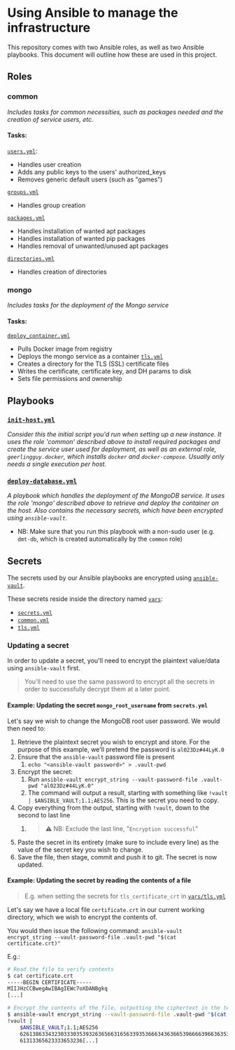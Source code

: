 # Using Ansible to manage the infrastructure

This repository comes with two Ansible roles, as well as two Ansible playbooks. This document will outline how these are used in this project.

## Roles
### common
_Includes tasks for common necessities, such as packages needed and the creation of service users, etc._
#### Tasks:
[`users.yml`](./roles/common/tasks/users.yml):
- Handles user creation
- Adds any public keys to the users' authorized_keys
- Removes generic default users (such as "games")

[`groups.yml`](./roles/common/tasks/groups.yml)
- Handles group creation

[`packages.yml`](./roles/common/tasks/packages.yml)
- Handles installation of wanted apt packages
- Handles installation of wanted pip packages
- Handles removal of unwanted/unused apt packages

[`directories.yml`](./roles/common/tasks/directories.yml)
- Handles creation of directories

### mongo
_Includes tasks for the deployment of the Mongo service_
#### Tasks:
[`deploy_container.yml`](./roles/mongo/tasks/deploy_container.yml)
- Pulls Docker image from registry
- Deploys the mongo service as a container
[`tls.yml`](./roles/mongo/tasks/tls.yml)
- Creates a directory for the TLS (SSL) certificate files
- Writes the certificate, certificate key, and DH params to disk
- Sets file permissions and ownership

## Playbooks
### [`init-host.yml`](./init-host.yml)
_Consider this the initial script you'd run when setting up a new instance. It uses the role 'common' described above to install required packages and create the service user used for deployment, as well as an external role, `geerlingguy.docker`, which installs `docker` and `docker-compose`. Usually only needs a single execution per host._

### [`deploy-database.yml`](./deploy-database.yml)
_A playbook which handles the deployment of the MongoDB service. It uses the role 'mongo' described above to retrieve and deploy the container on the host. Also contains the necessary secrets, which have been encrypted using `ansible-vault`._
- NB: Make sure that you run this playbook with a non-sudo user (e.g. `dmt-db`, which is created automatically by the `common` role)

## Secrets
The secrets used by our Ansible playbooks are encrypted using [`ansible-vault`](https://docs.ansible.com/ansible/latest/cli/ansible-vault.html).

These secrets reside inside the directory named [`vars`](./vars):
- [`secrets.yml`](./vars/secrets.yml)
- [`common.yml`](./vars/common.yml)
- [`tls.yml`](./vars/tls.yml)

### Updating a secret
In order to update a secret, you'll need to encrypt the plaintext value/data using `ansible-vault` first.
>You'll need to use the same password to encrypt all the secrets in order to successfully decrypt them at a later point.

#### Example: Updating the secret `mongo_root_username` from `secrets.yml`
Let's say we wish to change the MongoDB root user password. We would then need to:
1. Retrieve the plaintext secret you wish to encrypt and store. For the purpose of this example, we'll pretend the password is `al023Dz#44LyK.0`
2. Ensure that the `ansible-vault` password file is present
   1. `echo "<ansible-vault password>" > .vault-pwd`
3. Encrypt the secret:
   1. Run `ansible-vault encrypt_string --vault-password-file .vault-pwd "al023Dz#44LyK.0"`
   2. The command will output a result, starting with something like `!vault | $ANSIBLE_VAULT;1.1;AES256`. This is the secret you need to copy.
4. Copy everything from the output, starting with `!vault`, down to the second to last line
   1. >⚠️ NB: Exclude the last line, "`Encryption successful`"
5. Paste the secret in its entirety (make sure to include every line) as the value of the secret key you wish to change.
6. Save the file, then stage, commit and push it to git. The secret is now updated.

#### Example: Updating the secret by reading the contents of a file
>E.g. when setting the secrets for `tls_certificate_crt` in [`vars/tls.yml`](./vars/tls.yml)

Let's say we have a local file `certificate.crt` in our current working directory, which we wish to encrypt the contents of.

You would then issue the following command:
`ansible-vault encrypt_string --vault-password-file .vault-pwd "$(cat certificate.crt)"`

E.g.: 
```bash
# Read the file to verify contents
$ cat certificate.crt
-----BEGIN CERTIFICATE-----
MIIJHzCCBwegAwIBAgIEWc7oXDANBgkq
[...]

# Encrypt the contents of the file, outputting the ciphertext in the terminal
$ ansible-vault encrypt_string --vault-password-file .vault-pwd "$(cat certificate.crt)"
!vault |
    $ANSIBLE_VAULT;1.1;AES256
    62613863343230333035393263656631656339353666343636653966663966363536623433623838
    61313365623333653236[...]
```